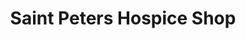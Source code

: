 ---
title: "Saint Peters Hospice Shop"
url: /bristol/saint-peters-hospice-shop-2/
shop: Gebrauchtwaren
---